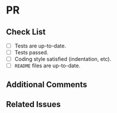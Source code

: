 # PR

<!-- Add a short summary of the PR, outlining what or why it was created. -->

## Check List

<!-- Add `x` to each `[ ]` item completed -->

- [ ] Tests are up-to-date.
- [ ] Tests passed.
- [ ] Coding style satisfied (indentation, etc).
- [ ] `README` files are up-to-date.

## Additional Comments

<!-- Include any other comments that you think will help reviewers. -->

## Related Issues

<!-- Link to any relevant tickets. -->
